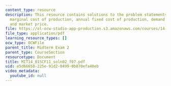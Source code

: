 ```yaml
---
content_type: resource
description: This resource contains solutions to the problem statements related to
  marginal cost of production, annual fixed cost of production, demand for labor,
  and market price.
file: https://ol-ocw-studio-app-production.s3.amazonaws.com/courses/14-01sc-principles-of-microeconomics-fall-2011/e5d6665b225e91d204990b870efa40eb_MIT14_01SCF11_soln02_f07.pdf
file_type: application/pdf
learning_resource_types: []
ocw_type: OCWFile
parent_title: Midterm Exam 2
parent_type: CourseSection
resourcetype: Document
title: MIT14_01SCF11_soln02_f07.pdf
uid: e5d6665b-225e-91d2-0499-0b870efa40eb
video_metadata:
  youtube_id: null
---
```

